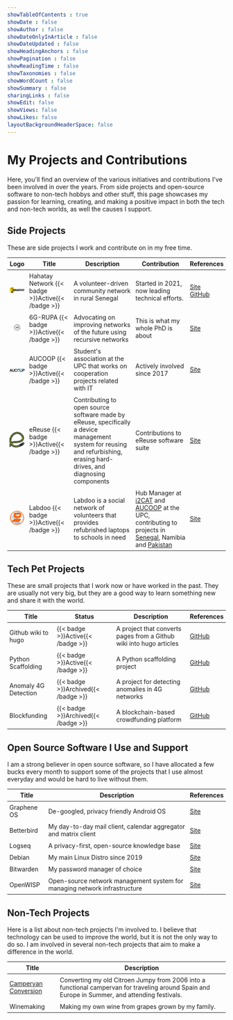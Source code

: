 ```yaml
---
showTableOfContents : true
showDate : false
showAuthor : false
showDateOnlyInArticle : false
showDateUpdated : false
showHeadingAnchors : false
showPagination : false
showReadingTime : false
showTaxonomies : false 
showWordCount : false
showSummary : false
sharingLinks : false
showEdit: false
showViews: false
showLikes: false
layoutBackgroundHeaderSpace: false
---
```


# My Projects and Contributions

Here, you'll find an overview of the various initiatives and contributions I've been involved in over the years. From side projects and open-source software to non-tech hobbys and other stuff, this page showcases my passion for learning, creating, and making a positive impact in both the tech and non-tech worlds, as well the causes I support.

## Side Projects

These are side projects I work and contribute on in my free time.

<style>
.project-table th, .project-table td {
    padding: 5px;
    font-size: 14px;
}
.project-table img {
    width: 70px; /* Adjust the width to make logos bigger */
}
</style>

<table class="project-table">
    <thead>
        <tr>
            <th>Logo</th>
            <th>Title</th>
            <th>Description</th>
            <th>Contribution</th>
            <th>References</th>
        </tr>
    </thead>
    <tbody>
        <tr>
            <td><img class="customEntityAlbum" style="background-color:transparent" src="hahatay_logo.png" alt="Hahatay Network Logo"/></td>
            <td>
              Hahatay Network
              {{< badge >}}Active{{< /badge >}}
            </td>
            <td>A volunteer-driven community network in rural Senegal</td>
            <td>Started in 2021, now leading technical efforts.</td>
            <td>
              <a target="_blank" href="https://hahatay.network">Site</a><br>
              <a target="_blank" href="https://github.com/aucoop/hahatay-community-network">GitHub</a><br>
            </td>
        </tr>
        <tr>
            <td><img class="customEntityAlbum" style="background-color:transparent" src="6grupa_logo.png" alt="6G-RUPA Logo"/></td>
            <td>
              6G-RUPA
              {{< badge >}}Active{{< /badge >}}
            </td>
            <td>Advocating on improving networks of the future using recursive networks</td>
            <td>This is what my whole PhD is about</td>
            <td>
              <a target="_blank" href="https://6grupa.com">Site</a><br>
            </td>
        </tr>
        <tr>
            <td><img class="customEntityAlbum" style="background-color:transparent" src="aucoop_logo.png" alt="AUCOOP Logo"/></td>
            <td>
              AUCOOP
              {{< badge >}}Active{{< /badge >}}
            </td>
            <td>Student's association at the UPC that works on cooperation projects related with IT</td>
            <td>Actively involved since 2017</td>
            <td>
              <a target="_blank" href="https://aucoop.upc.edu/">Site</a><br>
            </td>
        </tr>
        <tr>
            <td><img class="customEntityAlbum" style="background-color:transparent" src="ereuse_logo.png" alt="eReuse Logo"/></td>
            <td>
              eReuse
              {{< badge >}}Active{{< /badge >}}
            </td>
            <td>Contributing to open source software made by eReuse, specifically a device management system for reusing and refurbishing, erasing hard-drives, and diagnosing components</td>
            <td>Contributions to eReuse software suite</td>
            <td>
              <a target="_blank" href="https://www.labdoo.org/en/">Site</a><br>
            </td>
        </tr>
        <tr>
            <td><img class="customEntityAlbum" style="background-color:transparent" src="labdoo_logo.png" alt="eReuse Logo"/></td>
            <td>
              Labdoo
              {{< badge >}}Active{{< /badge >}}
            </td>
            <td>Labdoo is a social network of volunteers that provides refubrished laptops to schools in need</td>
            <td>Hub Manager at <a href="https://platform.labdoo.org/content/labdoo-hub-barcelona-i2cat-campus-nord" target="_blank">i2CAT</a> and <a href="https://platform.labdoo.org/hub?h=86019" target="_blank">AUCOOP</a> at the UPC, contributing to projects in <a href="https://platform.labdoo.org/edoovillage?e=223473"target="_blank">Senegal</a>, Namibia and <a href="https://platform.labdoo.org/edoovillage?e=223473"target="_blank">Pakistan</a></td>
            <td>
              <a target="_blank" href="https://www.labdoo.org/en/">Site</a><br>
            </td>
        </tr>
    </tbody>
</table>

## Tech Pet Projects

These are small projects that I work now or have worked in the past. They are usually not very big, but they are a good way to learn something new and share it with the world.

<table class="project-table">
    <thead>
        <tr>
            <th>Title</th>
            <th>Status</th>
            <th>Description</th>
            <th>References</th>
        </tr>
    </thead>
    <tbody>
        <tr>
            <td>Github wiki to hugo</td>
            <td>{{< badge >}}Active{{< /badge >}}</td>
            <td>A project that converts pages from a Github wiki into hugo articles</td>
            <td><a target="_blank" href="https://github.com/sergio-gimenez/python-scaffolding">GitHub</a></td>
        </tr>
        <tr>
            <td>Python Scaffolding</td>
            <td>{{< badge >}}Active{{< /badge >}}</td>
            <td>A Python scaffolding project</td>
            <td><a target="_blank" href="https://github.com/sergio-gimenez/python-scaffolding">GitHub</a></td>
        </tr>
        <tr>
            <td>Anomaly 4G Detection</td>
            <td>{{< badge >}}Archived{{< /badge >}}</td>
            <td>A project for detecting anomalies in 4G networks</td>
            <td><a target="_blank" href="https://github.com/sergio-gimenez/anomaly-4G-detection">GitHub</a></td>
        </tr>
        <tr>
            <td>Blockfunding</td>
            <td>{{< badge >}}Archived{{< /badge >}}</td>
            <td>A blockchain-based crowdfunding platform</td>
            <td><a target="_blank" href="https://github.com/gerardcastell/blockfunding">GitHub</a></td>
        </tr>
    </tbody>
</table>

## Open Source Software I Use and Support

I am a strong believer in open source software, so I have allocated a few bucks every month to support some of the projects that I use almost everyday and would be hard to live without them.

<table class="project-table">
    <thead>
        <tr>
            <th>Title</th>
            <th>Description</th>
            <th>References</th>
        </tr>
    </thead>
    <tbody>
        <tr>
            <td>Graphene OS</td>
            <td>De-googled, privacy friendly Android OS</td>
            <td><a target="_blank" href="https://grapheneos.org/">Site</a></td>
        </tr>
        <tr>
            <td>Betterbird</td>
            <td>My day-to-day mail client, calendar aggregator and matrix client</td>
            <td><a target="_blank" href="https://www.betterbird.eu/">Site</a></td>
        </tr>
        <tr>
            <td>Logseq</td>
            <td>A privacy-first, open-source knowledge base</td>
            <td><a target="_blank" href="https://logseq.com/">Site</a></td>
        </tr>
        <tr>
            <td>Debian</td>
            <td>My main Linux Distro since 2019</td>
            <td><a target="_blank" href="https://www.debian.org/">Site</a></td>
        </tr>
        <tr>
            <td>Bitwarden</td>
            <td>My password manager of choice</td>
            <td><a target="_blank" href="https://elementary.io/">Site</a></td>
        </tr>
        <tr>
            <td>OpenWISP</td>
            <td>Open-source network management system for managing network infrastructure</td>
            <td><a target="_blank" href="https://openwisp.org/">Site</a></td>
        </tr>
    </tbody>
    </table>

## Non-Tech Projects

Here is a list about non-tech projects I'm involved to. I believe that technology can be used to improve the world, but it is not the only way to do so. I am involved in several non-tech projects that aim to make a difference in the world. 

<table class="project-table">
    <thead>
        <tr>
            <th>Title</th>
            <th>Description</th>
        </tr>
    </thead>
    <tbody>
        <tr>
            <td><a href="/tags/camper/">Campervan Conversion</a></td>
            <td>Converting my old Citroen Jumpy from 2006 into a functional campervan for traveling around Spain and Europe in Summer, and attending festivals.</td>
        </tr>
        <tr>
            <td>Winemaking</td>
            <td>Making my own wine from grapes grown by my family.</td>
        </tr>
    </tbody>
</table>


